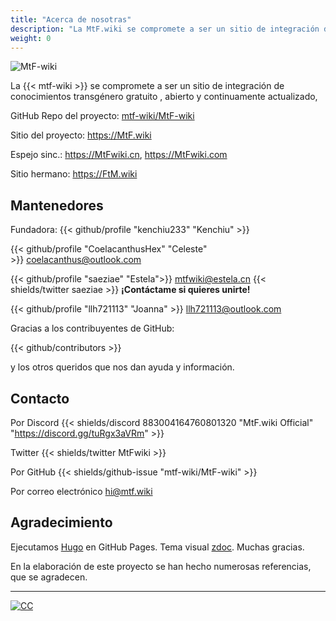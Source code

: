 ```yaml
---
title: "Acerca de nosotras"
description: "La MtF.wiki se compromete a ser un sitio de integración de conocimientos transgénero gratuito , abierto y continuamente actualizado,"
weight: 0
---
```


<link rel="stylesheet" href="https://cdn.jsdelivr.net/npm/bootstrap-icons@1.5.0/font/bootstrap-icons.css">

![MtF-wiki](/new/mtf-wiki-long.svg)

La {{< mtf-wiki >}} se compromete a ser un sitio de integración de conocimientos transgénero gratuito , abierto y continuamente actualizado,

<i class="bi bi-github" aria-label="GitHub"></i> GitHub Repo del proyecto: [mtf-wiki/MtF-wiki](https://github.com/mtf-wiki/MtF-wiki)

<i class="bi bi-link-45deg" aria-label="Website"></i> Sitio del proyecto: <https://MtF.wiki>

<i class="bi bi-link-45deg" aria-label="Website"></i>Espejo sinc.: <https://MtFwiki.cn>, <https://MtFwiki.com>

Sitio hermano: <https://FtM.wiki>

## Mantenedores

Fundadora: {{< github/profile "kenchiu233" "Kenchiu" >}}

{{< github/profile "CoelacanthusHex" "Celeste" >}}&nbsp;<coelacanthus@outlook.com>

{{< github/profile "saeziae" "Estela">}}&nbsp;<mtfwiki@estela.cn> {{< shields/twitter saeziae >}}
**¡Contáctame si quieres unirte!**

{{< github/profile "llh721113" "Joanna" >}}&nbsp;<llh721113@outlook.com>

Gracias a los contribuyentes de GitHub:

{{< github/contributors >}}

y los otros queridos que nos dan ayuda y información.

## Contacto

Por Discord {{< shields/discord 883004164760801320 "MtF.wiki Official" "https://discord.gg/tuRgx3aVRm" >}}

Twitter {{< shields/twitter MtFwiki >}}

Por GitHub {{< shields/github-issue "mtf-wiki/MtF-wiki" >}}

Por correo electrónico <hi@mtf.wiki>

## Agradecimiento

Ejecutamos [Hugo][hugo-url] en GitHub Pages. Tema visual [zdoc][zdoc-url]. Muchas gracias.

En la elaboración de este proyecto se han hecho numerosas referencias, que se agradecen.

---

[![CC](https://i.creativecommons.org/l/by-sa/4.0/88x31.png)](https://creativecommons.org/licenses/by-sa/4.0/)

[hugo-url]: https://github.com/gohugoio/hugo
[zdoc-url]: https://github.com/zzossig/hugo-theme-zdoc
